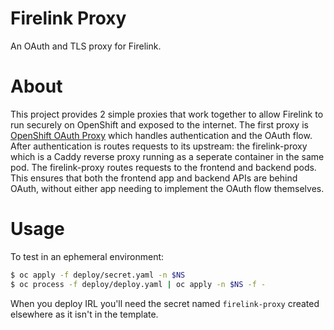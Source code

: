 # Firelink Proxy
An OAuth and TLS proxy for Firelink.

# About
This project provides 2 simple proxies that work together to allow Firelink to run securely on OpenShift and exposed to the internet. The first proxy is [OpenShift OAuth Proxy](https://github.com/openshift/oauth-proxy) which handles authentication and the OAuth flow. After authentication is routes requests to its upstream: the firelink-proxy which is a Caddy reverse proxy running as a seperate container in the same pod. The firelink-proxy routes requests to the frontend and backend pods. This ensures that both the frontend app and backend APIs are behind OAuth, without either app needing to implement the OAuth flow themselves.


# Usage

To test in an ephemeral environment:

```bash
$ oc apply -f deploy/secret.yaml -n $NS
$ oc process -f deploy/deploy.yaml | oc apply -n $NS -f -
```

When you deploy IRL you'll need the secret named `firelink-proxy` created elsewhere as it isn't in the template.